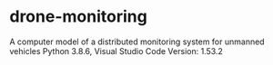 # drone-monitoring
A computer model of a distributed monitoring system for unmanned vehicles
Python 3.8.6, Visual Studio Code Version: 1.53.2
